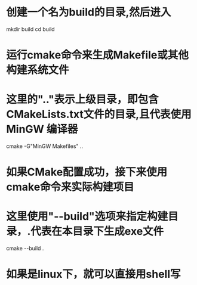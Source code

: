 
# 创建一个名为build的目录,然后进入
mkdir build
cd build

# 运行cmake命令来生成Makefile或其他构建系统文件
# 这里的".."表示上级目录，即包含CMakeLists.txt文件的目录,且代表使用MinGW 编译器
cmake -G"MinGW Makefiles" ..

# 如果CMake配置成功，接下来使用cmake命令来实际构建项目
# 这里使用"--build"选项来指定构建目录，.代表在本目录下生成exe文件
cmake --build .

# 如果是linux下，就可以直接用shell写